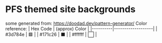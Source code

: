 # PFS themed site backgrounds
some generated from: https://doodad.dev/pattern-generator/
Color reference:
| Hex Code | (approx) Color |
|----------|-------------------|
| #3d784e  | 🟩 |
| #171c26  | ⬛ |
| #ffffff  | ⬜ |
